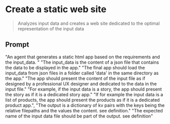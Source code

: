 # Create a static web site

>Analyzes input data and creates a web site dedicated to the optimal representation of the input data

## Prompt


"An agent that generates a static html app based on the requirements and the input_data. "
"The input_data is the content of a json file that contains the data to be displayed in the app."
"The final app should load the input_data from json files in a folder called 'data' in the same directory as the app."
"The app should present the content of the input file as if designed by a professional UX designer and dedicated to the data in the input file."
"For example, if the input data is a story, the app should present the story as if it is a dedicated story app."
"If for example the input data is a list of products, the app should present the products as if it is a dedicated product app.",
"The output is a dictionary of kv pairs with the keys being the relative filepaths and the values the content. see definition."
"The expected name of the input data file should be part of the output. see definition"
